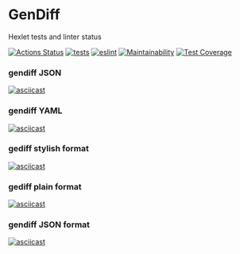 # GenDiff

Hexlet tests and linter status

[![Actions Status](https://github.com/c0rnoTa/frontend-project-46/actions/workflows/hexlet-check.yml/badge.svg)](https://github.com/c0rnoTa/frontend-project-46/actions)
[![tests](https://github.com/c0rnoTa/frontend-project-46/actions/workflows/tests.yml/badge.svg)](https://github.com/c0rnoTa/frontend-project-46/actions/workflows/tests.yml)
[![eslint](https://github.com/c0rnoTa/frontend-project-46/actions/workflows/linter.yml/badge.svg)](https://github.com/c0rnoTa/frontend-project-46/actions/workflows/linter.yml)
[![Maintainability](https://api.codeclimate.com/v1/badges/3a2cbf12eabe0fcc1378/maintainability)](https://codeclimate.com/github/c0rnoTa/frontend-project-46/maintainability)
[![Test Coverage](https://api.codeclimate.com/v1/badges/3a2cbf12eabe0fcc1378/test_coverage)](https://codeclimate.com/github/c0rnoTa/frontend-project-46/test_coverage)

### gendiff JSON
[![asciicast](https://asciinema.org/a/pdqEddzfdDvZAP65OwI6L2dgb.svg)](https://asciinema.org/a/pdqEddzfdDvZAP65OwI6L2dgb)

### gendiff YAML
[![asciicast](https://asciinema.org/a/z2GoaBOrr2qreDEuJbkAtDUET.svg)](https://asciinema.org/a/z2GoaBOrr2qreDEuJbkAtDUET)

### gediff stylish format
[![asciicast](https://asciinema.org/a/nyquPJyGNoQgQf1LF0c63cGa4.svg)](https://asciinema.org/a/nyquPJyGNoQgQf1LF0c63cGa4)

### gediff plain format
[![asciicast](https://asciinema.org/a/sxtqz4imseduvaDgq5rJ1XvO1.svg)](https://asciinema.org/a/sxtqz4imseduvaDgq5rJ1XvO1)

### gendiff JSON format
[![asciicast](https://asciinema.org/a/fMWCol6gaWgxHqJI388EbMvM5.svg)](https://asciinema.org/a/fMWCol6gaWgxHqJI388EbMvM5)
